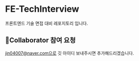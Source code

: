 # FE-TechInterview
프론트엔드 기술 면접 대비 레포지토리 입니다.

## 🎨Collaborator 참여 요청
jin04007@naver.com으로 깃 아이디 보내주시면 추가해드리겠습니다.
